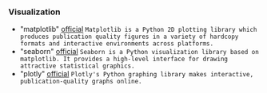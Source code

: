 
### Visualization 

*  "matplotlib" [official](https://matplotlib.org/)
``` Matplotlib is a Python 2D plotting library which produces publication quality figures in a variety of hardcopy formats and interactive environments across platforms.  ```
*  "seaborn" [official](https://seaborn.pydata.org/)
``` Seaborn is a Python visualization library based on matplotlib. It provides a high-level interface for drawing attractive statistical graphics. ```
*  "plotly" [official](https://plot.ly/python/)
``` Plotly's Python graphing library makes interactive, publication-quality graphs online. ```

